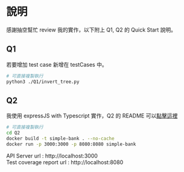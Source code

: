 # 說明
感謝抽空幫忙 review 我的實作，以下附上 Q1, Q2 的 Quick Start 說明。
## Q1
若要增加 test case 新增在 testCases 中。
```bash
# 可直接複製執行
python3 ./Q1/invert_tree.py
```

## Q2
我使用 expressJS with Typescript 實作，Q2 的 README 可以[點擊這裡](./Q2/README.md)
```bash
# 可直接複製執行
cd Q2
docker build -t simple-bank . --no-cache
docker run -p 3000:3000 -p 8080:8080 simple-bank
```
API Server url : http://localhost:3000 \
Test coverage report url : http://localhost:8080